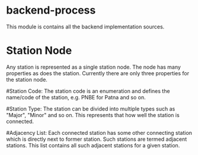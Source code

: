 # backend-process

This module is contains all the backend implementation sources. 

# Station Node
Any station is represented as a single station node. The node has many properties as does the station. Currently there are only three properties for the station node.

#Station Code: 
The station code is an enumeration and defines the name/code of the station, e.g. PNBE for Patna and so on.

#Station Type:
The station can be divided into multiple types such as "Major", "Minor" and so on. This represents that how well the station is connected.

#Adjacency List:
Each connected station has some other connecting station which is directly next to former station. Such stations are termed adjacent stations. This list contains all such adjacent stations for a given station.
